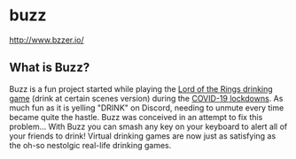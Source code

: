 # buzz

http://www.bzzer.io/

## What is Buzz?

Buzz is a fun project started while playing the [Lord of the Rings drinking game](https://psycatgames.com/magazine/party-games/the-lord-of-the-rings) (drink at certain scenes version) during the [COVID-19 lockdowns](https://en.wikipedia.org/wiki/COVID-19_pandemic_lockdowns). As much fun as it is yelling "DRINK" on Discord, needing to unmute every time became quite the hastle. Buzz was conceived in an attempt to fix this problem... With Buzz you can smash any key on your keyboard to alert all of your friends to drink! Virtual drinking games are now just as satisfying as the oh-so nestolgic real-life drinking games. 
